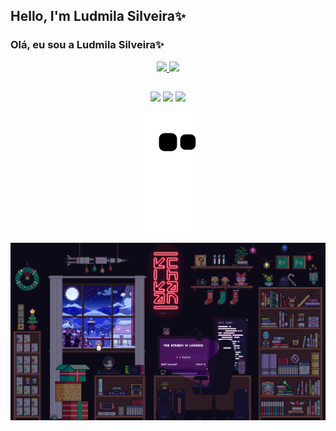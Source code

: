 ## Hello, I'm Ludmila Silveira✨
### Olá, eu sou a Ludmila Silveira✨

<div align="center">
  <a href="https://github.com/ludmilahttps">
  <img  height="160em" src="https://github-readme-stats.vercel.app/api?username=ludmilahttps&show_icons=true&theme=midnight-purple&include_all_commits=true&count_private=true"/>
  <img height="160em" src="https://github-readme-stats.vercel.app/api/top-langs/?username=ludmilahttps&layout=compact&langs_count=7&theme=midnight-purple"/>
</div>
  
  ## 
  
  <div align="center"> 
  <a href="https://instagram.com/lud_silveira" target="_blank"><img src="https://img.shields.io/badge/-Instagram-%23E4405F?style=for-the-badge&logo=instagram&logoColor=white" target="_blank"></a>
  <a href = "mailto:Ludmilahttps@gmail.com"><img src="https://img.shields.io/badge/-Gmail-%23333?style=for-the-badge&logo=gmail&logoColor=white" target="_blank"></a>
  <a href="https://www.linkedin.com/in/ludmila-silveira-43593b216/" target="_blank"><img src="https://img.shields.io/badge/-LinkedIn-%230077B5?style=for-the-badge&logo=linkedin&logoColor=white" target="_blank"></a> 
  
  ![Snake animation](https://github.com/ludmilahttps/ludmilahttps/blob/output/github-contribution-grid-snake.svg)
 
 
  <img align="center" alt="Pixel-Art" width="800px" src="https://github.com/LuSntgo/LuSntgo/blob/main/kikachan87.gif"/>
    
</div>

